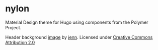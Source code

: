 # nylon
Material Design theme for Hugo using components from the Polymer Project.

Header background [image](https://www.flickr.com/photos/happyskrappy/4564876378/in/photolist-7XobH9-dnMQwi-4iRuyi-3JyCHX-zfdfs-8N8VRR-9n65p2-4spB99-9beLop-fPWwMf-8s3wpu-86YKiW-8s3wqC-8avKyE-fPWwP3-72Yy2g-4XZjmq-q9rgB-q9rhD-8UzFWG-3JCX3q-q9riS-9n65n2-3JyCPr-dA63uY-4ZuCVD-9bhTHL-9bhTXy-9bhTM9-9bhTSq-9beLjk-7Xobvs-3ZLhT9-8rZsR2-8rZsSF-6RiCg8-8zmxZE-8UwAEV-aJeJvx-bi4kQZ-dPDZH-8UwEv2-8zmxZY-9JaeEC-8zmy15-8mhvmT-9MCAV5-9MzPwF-9Kiwej-zD27h) by [jenn](https://www.flickr.com/photos/happyskrappy/). Licensed under [Creative Commons Attribution 2.0](https://creativecommons.org/licenses/by/2.0/legalcode)
